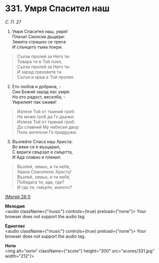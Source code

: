# 331. Умря Спасител наш  

*С. П. 27*  

1. Умря Спасител наш, умря!  
Плачат Сионски дъщери:  
Земята страшно се тресе  
И слънцето тъма покри.  

> Сълзи пролей за Него ти:  
> Товара ти е Той поел,  
> Сълзи пролей за Него ти:  
> И зарад греховете ти  
> Сълзи и кръв е Той пролял.  

2. Ето любов и добрина, -  
Син Божий зарад нас умря:  
Но ето радост, веселба, -  
Умрелият пак оживя!  

> Излезе Той от тъмний гроб:  
> Не може гроб да Го държи:  
> Излезе Той от тъмний гроб:  
> До славний Му небесен двор  
> Полк ангелски Го придружи.  

3. Възпейте Спаса наш Христа:  
Во веки се е възцарил,  
С вериги свързал е смъртта,  
И Ада славно е пленил.  

> Възпей, земьо, и ти небе,  
> Хвала Спасителю Христу!  
> Възпей, земьо, и ти небе,  
> Победата ти, аде, где?  
> И где ти, смърте, жилото?  

[(Матей 28:1)](http://biblia.bg/index.php?k=40&g=28&s=1)  

__Мелодия__  
<audio className={"music"} controls={true} preload={"none"}><source src="mp3/331.mp3" type="audio/mpeg"/>
Your browser does not support the audio tag.
</audio>  

__Едноглас__  
<audio className={"music"} controls={true} preload={"none"}><source src="transp/331.mp3" type="audio/mpeg"/>
Your browser does not support the audio tag.
</audio>  

__Ноти__  
<img alt="ноти" className={"score"} height="300" src="scores/331.jpg" width="212"/>
